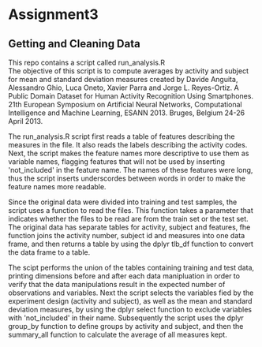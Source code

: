 # Assignment3
## Getting and Cleaning Data  
This repo contains a script called run_analysis.R   
The objective of this script is to compute averages by activity and subject for mean and standard deviation measures 
created by Davide Anguita, Alessandro Ghio, Luca Oneto, Xavier Parra and Jorge L. Reyes-Ortiz. A Public Domain Dataset 
for Human Activity Recognition Using Smartphones. 21th European Symposium on Artificial Neural Networks, Computational 
Intelligence and Machine Learning, ESANN 2013. Bruges, Belgium 24-26 April 2013.  

The run_analysis.R script first reads a table of features describing the measures in the file. It also reads the labels 
describing the activity codes. Next, the script makes the feature names more descriptive to use them as variable names, 
flagging features that will not be used by inserting 'not_included' in the feature name. The names of these features were 
long, thus  the script inserts underscordes between words in order to make the feature names more readable.

Since the original data were divided into training and test samples, the script uses a function to read the files. 
This function takes a parameter that indicates whether the files to be read are from the train set or the test set. 
The original data has separate tables for activity, subject and features, fhe function joins the activity number, subject 
id and measures into one data frame, and then returns a table by using the dplyr tlb_df function to convert the data frame
to a table. 

The scipt performs the union of the tables containing training and test data, printing dimensions before and after each 
data manipluation in order to verify that the data manipulations result in the expected number of observations and variables. 
Next the script selects the variables fied by the experiment design (activity and subject), as well as the mean and standard 
deviation measures, by using the dplyr select function to exclude variables with 'not_included' in their name. Subsequently the 
script uses the dplyr group_by function to define groups by activity and subject, and then the summary_all function to
calculate the average of all measures kept.
